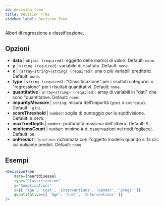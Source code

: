 ```yaml
---
id: decision-tree
title: Decision Tree
sidebar_label: Decision Tree
---
```


Alberi di regressione e classificazione.

## Opzioni

* __data__ | `object (required)`: oggetto delle matrici di valori. Default: `none`.
* __y__ | `string (required)`: variabile di risultato. Default: `none`.
* __x__ | `(array<string>|string) (required)`: una o più variabili predittrici. Default: `none`.
* __type__ | `string (required)`: "Classificazione" per i risultati categorici o "regressione" per i risultati quantitativi. Default: `none`.
* __quantitative__ | `array<string> (required)`: array di variabili in "dati" che sono "quantitative. Default: `none`.
* __impurityMeasure__ | `string`: misura dell'impurità (`gini` o `entropia`). Default: `'gini'`.
* __scoreThreshold__ | `number`: soglia di punteggio per la suddivisione. Default: `0.0075`.
* __maxTreeDepth__ | `number`: profondità massima dell'albero. Default: `5`.
* __minItemsCount__ | `number`: minimo # di osservazioni nei nodi fogliacei. Default: `50`.
* __onPredict__ | `function`: richiamata con l'oggetto modello quando si fa clic sul pulsante predict. Default: `none`.


## Esempi

```jsx live
<DecisionTree 
    data={heartdisease} 
    type="Classification"
    y="Complications"
    x={[ 'Age', 'Cost', 'Interventions', 'Gender', 'Drugs' ]}
    quantitative={[ 'Age', 'Cost', 'Interventions' ]}
/>
```

